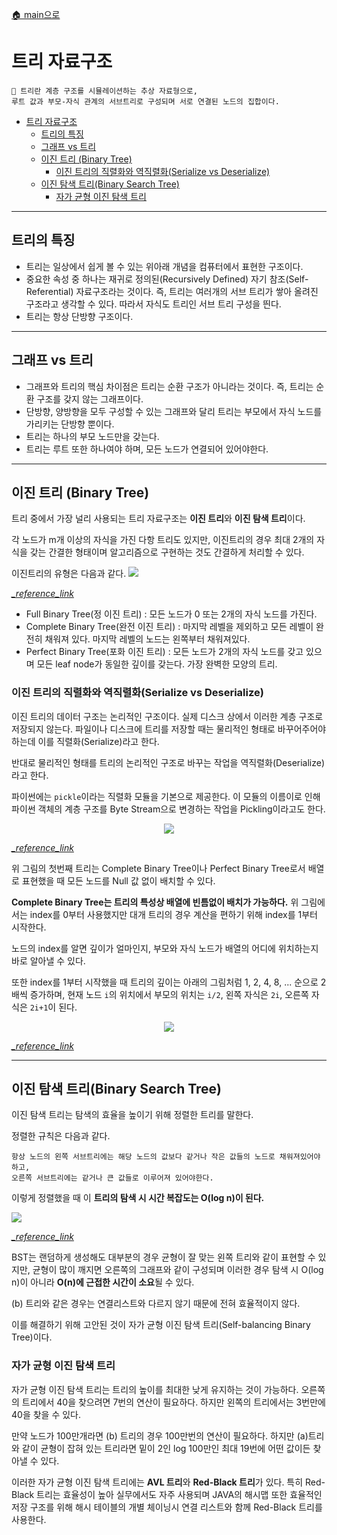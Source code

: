 [🏠 main으로](../../README.md)

# 트리 자료구조

```
🌲 트리란 계층 구조를 시뮬레이션하는 추상 자료형으로, 
루트 값과 부모-자식 관계의 서브트리로 구성되며 서로 연결된 노드의 집합이다.
```

- [트리 자료구조](#트리-자료구조)
  - [트리의 특징](#트리의-특징)
  - [그래프 vs 트리](#그래프-vs-트리)
  - [이진 트리 (Binary Tree)](#이진-트리-binary-tree)
    - [이진 트리의 직렬화와 역직렬화(Serialize vs Deserialize)](#이진-트리의-직렬화와-역직렬화serialize-vs-deserialize)
  - [이진 탐색 트리(Binary Search Tree)](#이진-탐색-트리binary-search-tree)
    - [자가 균형 이진 탐색 트리](#자가-균형-이진-탐색-트리)

---

## 트리의 특징

* 트리는 일상에서 쉽게 볼 수 있는 위아래 개념을 컴퓨터에서 표현한 구조이다.
* 중요한 속성 중 하나는 재귀로 정의된(Recursively Defined) 자기 참조(Self-Referential) 자료구조라는 것이다.
    즉, 트리는 여러개의 서브 트리가 쌓아 올려진 구조라고 생각할 수 있다.
    따라서 자식도 트리인 서브 트리 구성을 띈다.
* 트리는 항상 단방향 구조이다.

---

## 그래프 vs 트리
* 그래프와 트리의 핵심 차이점은 트리는 순환 구조가 아니라는 것이다.
    즉, 트리는 순환 구조를 갖지 않는 그래프이다. 
* 단방향, 양방향을 모두 구성할 수 있는 그래프와 달리 트리는 부모에서 자식 노드를 가리키는 단방향 뿐이다.
* 트리는 하나의 부모 노드만을 갖는다.
* 트리는 루트 또한 하나여야 하며, 모든 노드가 연결되어 있어야한다.


---


## 이진 트리 (Binary Tree)

트리 중에서 가장 널리 사용되는 트리 자료구조는 **이진 트리**와 **이진 탐색 트리**이다.

각 노드가 m개 이상의 자식을 가진 다항 트리도 있지만, 이진트리의 경우 최대 2개의 자식을 
갖는 간결한 형태이며 알고리즘으로 구현하는 것도 간결하게 처리할 수 있다.

이진트리의 유형은 다음과 같다.
![](https://miro.medium.com/max/16000/1*CMGFtehu01ZEBgzHG71sMg.png)

[*_reference_link*](https://towardsdatascience.com/5-types-of-binary-tree-with-cool-illustrations-9b335c430254)

* Full Binary Tree(정 이진 트리) : 모든 노드가 0 또는 2개의 자식 노드를 가진다.
* Complete Binary Tree(완전 이진 트리) : 마지막 레벨을 제외하고 모든 레벨이 완전히 채워져 있다. 마지막 레벨의 노드는 왼쪽부터 채워져있다.
* Perfect Binary Tree(포화 이진 트리) : 모든 노드가 2개의 자식 노드를 갖고 있으며 모든 leaf node가 동일한 깊이를 갖는다. 가장 완벽한 모양의 트리.

### 이진 트리의 직렬화와 역직렬화(Serialize vs Deserialize)

이진 트리의 데이터 구조는 논리적인 구조이다. 실제 디스크 상에서 이러한 계층 구조로 저장되지 않는다. 
파일이나 디스크에 트리를 저장할 때는 물리적인 형태로 바꾸어주어야 하는데 이를 직렬화(Serialize)라고 한다.

반대로 물리적인 형태를 트리의 논리적인 구조로 바꾸는 작업을 역직렬화(Deserialize)라고 한다.

파이썬에는 `pickle`이라는 직렬화 모듈을 기본으로 제공한다. 이 모듈의 이름이로 인해 파이썬 객체의 계층 구조를 Byte Stream으로 변경하는 작업을 Pickling이라고도 한다.

<center><img src="https://lh3.googleusercontent.com/proxy/9tScM2YPL8NqFlRLu7A8wt2rYvOSAbYzWq6T7-pPCLanK2YQGq2DZ7yjSMeG3sZnWbJI2Rr5zOtKTyROzrYlk6BBzBmxEkwDrL2LvoqfD_pv4w"/></center>

[*_reference_link*](http://mishadoff.com/blog/dfs-on-binary-tree-array/)

위 그림의 첫번째 트리는 Complete Binary Tree이나 Perfect Binary Tree로서 배열로 표현했을 때 모든 노드를 Null 값 없이 배치할 수 있다. 

**Complete Binary Tree는 트리의 특성상 배열에 빈틈없이 배치가 가능하다.** 위 그림에서는 index를 0부터 사용했지만 대개 트리의 경우 계산을 편하기 위해 index를 1부터 시작한다.


노드의 index를 알면 깊이가 얼마인지, 부모와 자식 노드가 배열의 어디에 위치하는지 바로 알아낼 수 있다. 

또한 index를 1부터 시작했을 때 트리의 깊이는 아래의 그림처럼 1, 2, 4, 8, ... 순으로 2배씩 증가하며, 현재 노드 `i`의 위치에서 부모의 위치는 `i/2`, 왼쪽 자식은 `2i`, 오른쪽 자식은 `2i+1`이 된다.

<center><img src="https://lh4.ggpht.com/-u2Lb-zvWCFE/ULBxmsa1mbI/AAAAAAAACFk/ZOAvwzAsJaU/clip_image001%25255B4%25255D_thumb%25255B1%25255D.gif?imgmax=800"/></center>

[*_reference_link*](https://www.google.com/url?sa=i&url=http%3A%2F%2Fagikarasugi2021ds.blogspot.com%2F2018%2F03%2Fpertemuan-5-tree-and-binary-tree-binary.html&psig=AOvVaw19Dt2bSsJpbT0JVo8OrliD&ust=1635078843741000&source=images&cd=vfe&ved=0CAsQjRxqFwoTCKibqNTF4PMCFQAAAAAdAAAAABAf)

---

## 이진 탐색 트리(Binary Search Tree)

이진 탐색 트리는 탐색의 효율을 높이기 위해 정렬한 트리를 말한다.

정렬한 규칙은 다음과 같다.

```
항상 노드의 왼쪽 서브트리에는 해당 노드의 값보다 같거나 작은 값들의 노드로 채워져있어야하고, 
오른쪽 서브트리에는 같거나 큰 값들로 이루어져 있어야한다.
```

이렇게 정렬했을 때 이 **트리의 탐색 시 시간 복잡도는 O(log n)이 된다.**


![](https://www.ida.liu.se/opendsa/Books/TDDC76F20/html/_images/BSTShape2.png)

[*_reference_link*](https://www.ida.liu.se/opendsa/Books/TDDC76F20/html/BST.html)

BST는 랜덤하게 생성해도 대부분의 경우 균형이 잘 맞는 왼쪽 트리와 같이 표현할 수 있지만,
균형이 많이 깨지면 오른쪽의 그래프와 같이 구성되며 이러한 경우 탐색 시 O(log n)이 아니라 **O(n)에 근접한 시간이 소요**될 수 있다.

(b) 트리와 같은 경우는 연결리스트와 다르지 않기 때문에 전혀 효율적이지 않다.

이를 해결하기 위해 고안된 것이 자가 균형 이진 탐색 트리(Self-balancing Binary Tree)이다.

### 자가 균형 이진 탐색 트리

자가 균형 이진 탐색 트리는 트리의 높이를 최대한 낮게 유지하는 것이 가능하다. 
오른쪽의 트리에서 40을 찾으려면 7번의 연산이 필요하다. 하지만 왼쪽의 트리에서는 3번만에 40을 찾을 수 있다.

만약 노드가 100만개라면 (b) 트리의 경우 100만번의 연산이 필요하다. 하지만 (a)트리와 같이 균형이 잡혀 있는 트리라면 밑이 2인 log 100만인 최대 19번에 어떤 값이든 찾아낼 수 있다.

이러한 자가 균형 이진 탐색 트리에는 **AVL 트리**와 **Red-Black 트리**가 있다.
특히 Red-Black 트리는 효율성이 높아 실무에서도 자주 사용되며 JAVA의 해시맵 또한 효율적인 저장 구조를 위해 해시 테이블의 개별 체이닝시 연결 리스트와 함께 Red-Black 트리를 사용한다.